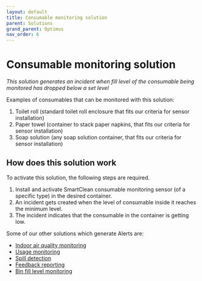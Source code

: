 ```yaml
---
layout: default
title: Consumable monitoring solution
parent: Solutions
grand_parent: Optimus
nav_order: 6
---
```

# Consumable monitoring solution
*This solution generates an incident when fill level of the consumable being monitored has dropped below a set level*

Examples of consumables that can be monitored with this solution:
1. Toilet roll (standard toilet roll enclosure that fits our criteria for sensor installation)
2. Paper towel (container to stack paper napkins, that fits our criteria for sensor installation)
3. Soap solution (any soap solution container, that fits our criteria for sensor installation)

## How does this solution work
To activate this solution, the following steps are required.

1. Install and activate SmartClean consumable monitoring sensor (of a specific type) in the desired container.
2. An incident gets created when the level of consumable inside it reaches the minimum level.
3. The incident indicates that the consumable in the container is getting low.

Some of our other solutions which generate Alerts are:
- [Indoor air quality monitoring](/vcs_aq.html)
- [Usage monitoring](/vcs_pc.html)
- [Spill detection](/vcs_wd.html)
- [Feedback reporting](/vcs_fd.html)
- [Bin fill level monitoring](/vcs_bin.html)
